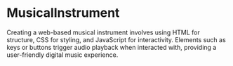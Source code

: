 # MusicalInstrument
Creating a web-based musical instrument involves using HTML for structure, CSS for styling, and JavaScript for interactivity. Elements such as keys or buttons trigger audio playback when interacted with, providing a user-friendly digital music experience.
